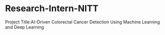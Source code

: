 # Research-Intern-NITT
Project Title:AI-Driven Colorectal Cancer Detection Using Machine Learning and  Deep Learning
